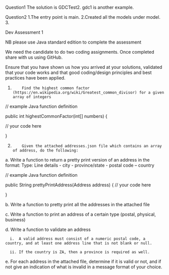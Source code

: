 Question1
The solution is GDCTest2. gdc1 is another example.

Question2
1.The entry point is main.
2.Created all the models under model.
3.

Dev Assessment 1

NB please use Java standard edition to complete the assessment

 We need the candidate to do two coding assignments. Once completed share with us using GitHub.

Ensure that you have shown us how you arrived at your solutions, validated that your code works and that good coding/design principles and best practices have been applied.

1.         Find the highest common factor (https://en.wikipedia.org/wiki/Greatest_common_divisor) for a given array of integers

// example Java function definition

public int highestCommonFactor(int[] numbers) {

  // your code here

}

2.         Given the attached addresses.json file which contains an array of address, do the following:

  a.       Write a function to return a pretty print version of an address in the format: Type: Line details - city - province/state - postal code – country

  // example Java function definition

  public String prettyPrintAddress(Address address) {   // your code here

  }

  b.       Write a function to pretty print all the addresses in the attached file

  c.       Write a function to print an address of a certain type (postal, physical, business)

  d.       Write a function to validate an address

      i.  A valid address must consist of a numeric postal code, a country, and at least one address line that is not blank or null.

      ii. If the country is ZA, then a province is required as well.

  e.       For each address in the attached file, determine if it is valid or not, and if not give an indication of what is invalid in a message format of your choice.
